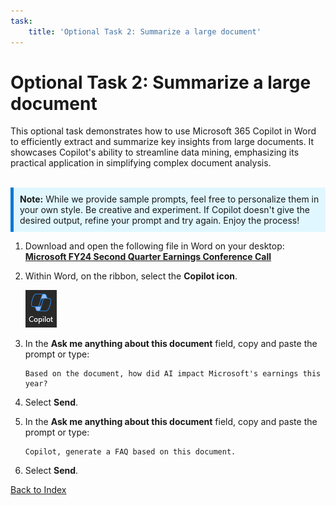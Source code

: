 ```yaml
---
task:
    title: 'Optional Task 2: Summarize a large document'
---
```


# Optional Task 2: Summarize a large document

This optional task demonstrates how to use Microsoft 365 Copilot in Word to efficiently extract and summarize key insights from large documents. It showcases Copilot's ability to streamline data mining, emphasizing its practical application in simplifying complex document analysis.
<BR>
<BR>
<div style="background-color: #e0f7ff; padding: 10px; border-left: 5px solid #0078D4;">
<strong>Note:</strong> While we provide sample prompts, feel free to personalize them in your own style. Be creative and experiment. If Copilot doesn't give the desired output, refine your prompt and try again. Enjoy the process!
</div>

1. Download and open the following file in Word on your desktop: <a href="https://github.com/MicrosoftLearning/MS-4012-Microsoft-Copilot-Unlocked/raw/master/Resourcefiles/Microsoft_FY24_Second_Quarter_Earnings_Conference_Call.docx" target="_blank">**Microsoft FY24 Second Quarter Earnings Conference Call**</a>
1. Within Word, on the ribbon, select the **Copilot icon**.

    ![Screenshot showing keep it in Copilot.](../Labs/Media/copilot_icon.png)

1. In the **Ask me anything about this document** field, copy and paste the prompt or type:

    ```text
    Based on the document, how did AI impact Microsoft's earnings this year?
    ```

1. Select **Send**.  
1. In the **Ask me anything about this document** field, copy and paste the prompt or type:

    ```text
    Copilot, generate a FAQ based on this document.
    ```

1. Select **Send**.

[Back to Index](https://microsoftlearning.github.io/Microsoft-365-Copilot-Immersion-Experience/)
